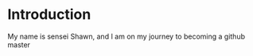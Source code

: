 Introduction
==========

My name is sensei Shawn, and I am on my journey to becoming a github master


